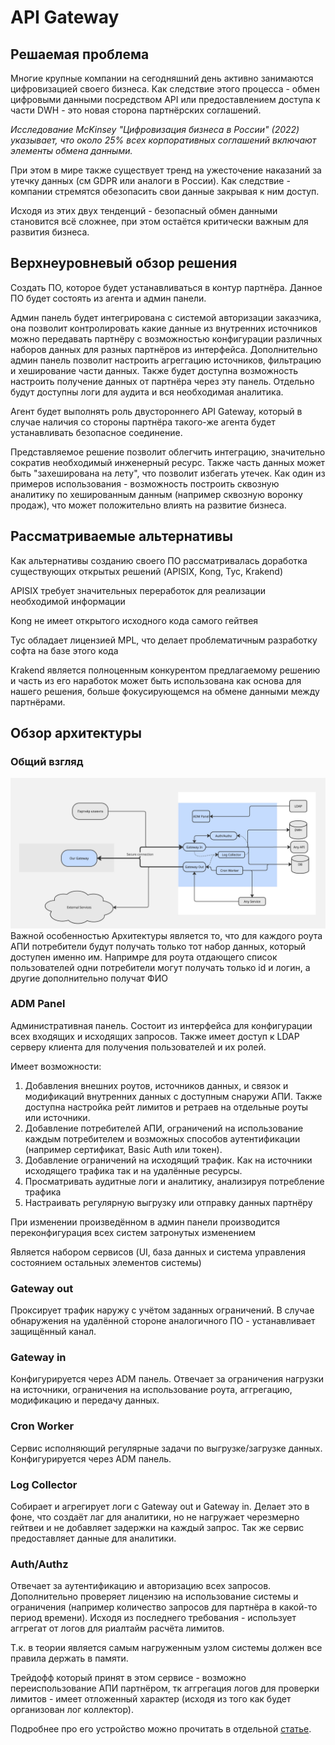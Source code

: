 # API Gateway

## Решаемая проблема
Многие крупные компании на сегодняшний день активно занимаются цифровизацией своего бизнеса.
Как следствие этого процесса - обмен цифровыми данными посредством API или предоставлением доступа к части DWH - это новая сторона партнёрских соглашений.

*Исследование McKinsey "Цифровизация бизнеса в России" (2022) указывает, что около 25% всех корпоративных соглашений включают элементы обмена данными.*

При этом в мире также существует тренд на ужесточение наказаний за утечку данных (см GDPR или аналоги в России). Как следствие - компании стремятся обезопасить свои данные закрывая к ним доступ.

Исходя из этих двух тенденций - безопасный обмен данными становится всё сложнее, при этом остаётся критически важным для развития бизнеса.

## Верхнеуровневый обзор решения

Создать ПО, которое будет устанавливаться в контур партнёра. Данное ПО будет состоять из агента и админ панели.

Админ панель будет интегрирована с системой авторизации заказчика, она позволит контролировать какие данные из внутренних источников можно передавать партнёру с возможностью конфигурации различных наборов данных для разных партнёров из интерфейса. Дополнительно админ панель позволит настроить агреггацию источников, фильтрацию и хеширование части данных. Также будет доступна возможность настроить получение данных от партнёра через эту панель. Отдельно будут доступны логи для аудита и вся необходимая аналитика.

Агент будет выполнять роль двустороннего API Gateway, который в случае наличия со стороны партнёра такого-же агента будет устанавливать безопасное соединение.

Представляемое решение позволит облегчить интеграцию, значительно сократив необходимый инженерный ресурс. Также часть данных может быть "захеширована на лету", что позволит избегать утечек. Как один из примеров использования - возможность построить сквозную аналитику по хешированным данным (например сквозную воронку продаж), что может положительно влиять на развитие бизнеса.

## Рассматриваемые альтернативы
Как альтернативы созданию своего ПО рассматривалась доработка существующих открытых решений (APISIX, Kong, Tyc, Krakend)

APISIX требует значительных переработок для реализации необходимой информации

Kong не имеет открытого исходного кода самого гейтвея

Tyc обладает лицензией MPL, что делает проблематичным разработку софта на базе этого кода

Krakend является полноценным конкурентом предлагаемому решению и часть из его наработок может быть использована как основа для нашего решения, больше фокусирующемся на обмене данными между партнёрами.

## Обзор архитектуры

### Общий взгляд

![Компьютер](./overview.jpg)
Важной особенностью Архитектуры является то, что для каждого роута АПИ потребители будут получать только тот набор данных, который доступен именно им. Напримре для роута отдающего список пользователей одни потребители могут получать только id и логин, а другие дополнительно получат ФИО

### ADM Panel

Административная панель. Состоит из интерфейса для конфигурации всех входящих и исходящих запросов. Также имеет доступ к LDAP серверу клиента для получения пользователей и их ролей.

Имеет возможности:

1. Добавления внешних роутов, источников данных, и связок и модификаций внутренних данных с доступным снаружи АПИ. Также доступна настройка рейт лимитов и ретраев на отдельные роуты или источники.
2. Добавление потребителей АПИ, ограничений на использование каждым потребителем и возможных способов аутентификации (например сертификат, Basic Auth или токен).
3. Добавление ограничений на исходящий трафик. Как на источники исходящего трафика так и на удалённые ресурсы.
4. Просматривать аудитные логи и аналитику, анализируя потребление трафика
5. Настраивать регулярную выгрузку или отправку данных партнёру

При изменении произведённом в админ панели производится переконфигурация всех систем затронутых изменением

Является набором сервисов (UI, база данных и система управления состоянием остальных элементов системы)

### Gateway out

Проксирует трафик наружу с учётом заданных ограничений. В случае обнаружения на удалённой стороне аналогичного ПО - устанавливает защищённый канал.

### Gateway in

Конфигурируется через ADM панель. Отвечает за ограничения нагрузки на источники, ограничения на использование роута, аггрегацию, модификацию и передачу данных.

### Cron Worker

Сервис исполняющий регулярные задачи по выгрузке/загрузке данных. Конфигурируется через ADM панель.

### Log Collector

Собирает и агрегирует логи с Gateway out и Gateway in. Делает это в фоне, что создаёт лаг для аналитики, но не нагружает черезмерно гейтвеи и не добавляет задержки на каждый запрос. Так же сервис предоставляет данные для аналитики.

### Auth/Authz

Отвечает за аутентификацию и авторизацию всех запросов. Дополнительно проверяет лицензию на использование системы и ограничения (например количество запросов для партнёра в какой-то период времени). Исходя из последнего требования - использует аггрегат от логов для риалтайм расчёта лимитов.

Т.к. в теории является самым нагруженным узлом системы должен все правила держать в памяти. 

Трейдофф который принят в этом сервисе - возможно переиспользование АПИ партнёром, тк аггрегация логов для проверки лимитов - имеет отложенный характер (исходя из того как будет организован лог коллектор).

Подробнее про его устройство можно прочитать в отдельной [статье](./auth.md).